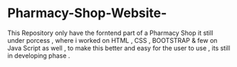 # Pharmacy-Shop-Website-
This Repository only have the forntend part of a Pharmacy Shop it still under porcess , where i worked on HTML , CSS , BOOTSTRAP &amp; few on Java Script as well , to make this better and easy for the user to use , its still in developing phase . 
